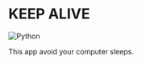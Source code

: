 # KEEP ALIVE

![Python](https://img.shields.io/badge/python-3670A0?style=for-the-badge&logo=python&logoColor=ffdd54)

This app avoid your computer sleeps.
